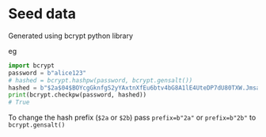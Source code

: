 # Seed data

Generated using bcrypt python library

eg

```python
import bcrypt
password = b"alice123"
# hashed = bcrypt.hashpw(password, bcrypt.gensalt())
hashed = b"$2a$04$BOYcgGknfgS2yYAxtnXfEu6btv4bG8A1lE4UteDP7dU80TXW.Jmsa"
print(bcrypt.checkpw(password, hashed))
# True
```

To change the hash prefix (`$2a` or `$2b`) pass `prefix=b"2a"` or
`prefix=b"2b"` to `bcrypt.gensalt()`
